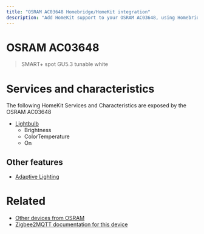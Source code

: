 ```yaml
---
title: "OSRAM AC03648 Homebridge/HomeKit integration"
description: "Add HomeKit support to your OSRAM AC03648, using Homebridge, Zigbee2MQTT and homebridge-z2m."
---
```

<!---
This file has been GENERATED using src/docgen/docgen.ts
DO NOT EDIT THIS FILE MANUALLY!
-->
# OSRAM AC03648
> SMART+ spot GU5.3 tunable white


# Services and characteristics
The following HomeKit Services and Characteristics are exposed by
the OSRAM AC03648

* [Lightbulb](../../light.md)
  * Brightness
  * ColorTemperature
  * On


## Other features
* [Adaptive Lighting](../../light.md)


# Related
* [Other devices from OSRAM](../index.md#osram)
* [Zigbee2MQTT documentation for this device](https://www.zigbee2mqtt.io/devices/AC03648.html)